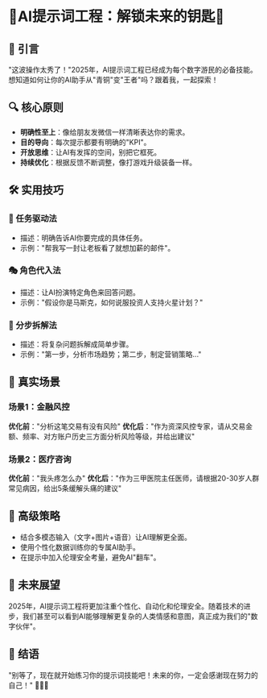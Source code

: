 # 🚀AI提示词工程：解锁未来的钥匙🔑

## 🌟 引言
"这波操作太秀了！"2025年，AI提示词工程已经成为每个数字游民的必备技能。想知道如何让你的AI助手从"青铜"变"王者"吗？跟着我，一起探索！

## 🔍 核心原则
- **明确性至上**：像给朋友发微信一样清晰表达你的需求。
- **目的导向**：每次提示都要有明确的"KPI"。
- **开放思维**：让AI有发挥的空间，别把它框死。
- **持续优化**：根据反馈不断调整，像打游戏升级装备一样。

## 🛠️ 实用技巧
### 🎯 任务驱动法
- 描述：明确告诉AI你要完成的具体任务。
- 示例："帮我写一封让老板看了就想加薪的邮件"。

### 🎭 角色代入法
- 描述：让AI扮演特定角色来回答问题。
- 示例："假设你是马斯克，如何说服投资人支持火星计划？"

### 🧩 分步拆解法
- 描述：将复杂问题拆解成简单步骤。
- 示例："第一步，分析市场趋势；第二步，制定营销策略..."

## 🌈 真实场景
### 场景1：金融风控
**优化前**："分析这笔交易有没有风险"
**优化后**："作为资深风控专家，请从交易金额、频率、对方账户历史三方面分析风险等级，并给出建议"

### 场景2：医疗咨询
**优化前**："我头疼怎么办"
**优化后**："作为三甲医院主任医师，请根据20-30岁人群常见病因，给出5条缓解头痛的建议"

## 🚀 高级策略
- 结合多模态输入（文字+图片+语音）让AI理解更全面。
- 使用个性化数据训练你的专属AI助手。
- 在提示中加入伦理安全考量，避免AI"翻车"。

## 🔮 未来展望
2025年，AI提示词工程将更加注重个性化、自动化和伦理安全。随着技术的进步，我们甚至可以看到AI能够理解更复杂的人类情感和意图，真正成为我们的"数字伙伴"。

## 💪 结语
"别等了，现在就开始练习你的提示词技能吧！未来的你，一定会感谢现在努力的自己！" 🚀🌈🎯